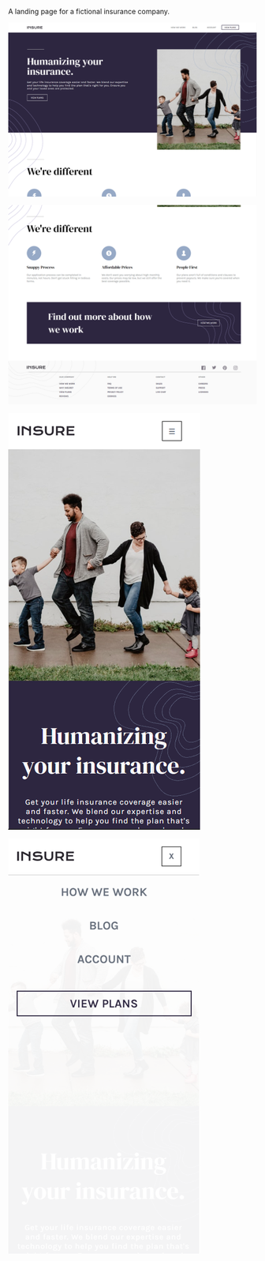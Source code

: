 A landing page for a fictional insurance company.

![Desktop preview](https://github.com/kabocha23/Insure-Landing-Page/blob/main/insure-preview-1.png)

![Desktop preview](https://github.com/kabocha23/Insure-Landing-Page/blob/main/insure-preview-2.png)

![Desktop preview](https://github.com/kabocha23/Insure-Landing-Page/blob/main/insure-preview-3.png)

![Desktop preview](https://github.com/kabocha23/Insure-Landing-Page/blob/main/insure-preview-4.png)